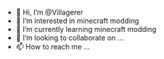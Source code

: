- 👋 Hi, I’m @Villagerer
- 👀 I’m interested in minecraft modding 
- 🌱 I’m currently learning minecraft modding
- 💞️ I’m looking to collaborate on ...
- 📫 How to reach me ...

<!---
Villagerer/Villagerer is a ✨ special ✨ repository because its `README.md` (this file) appears on your GitHub profile.
You can click the Preview link to take a look at your changes.
--->
